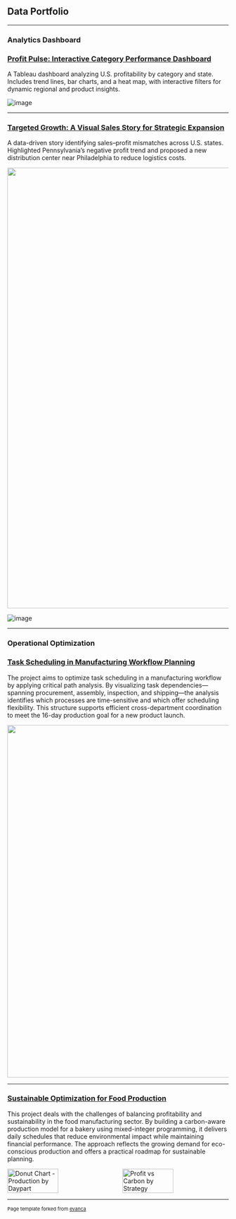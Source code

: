 ## Data Portfolio

---

### Analytics Dashboard

### [Profit Pulse: Interactive Category Performance Dashboard](/project1)


A Tableau dashboard analyzing U.S. profitability by category and state. Includes trend lines, bar charts, and a heat map, with interactive filters for dynamic regional and product insights.


![image](https://github.com/user-attachments/assets/d4da06cf-9dfe-442c-ab11-09129c321d25)


---
### [Targeted Growth: A Visual Sales Story for Strategic Expansion](/project2)


A data-driven story identifying sales–profit mismatches across U.S. states. Highlighted Pennsylvania’s negative profit trend and proposed a new distribution center near Philadelphia to reduce logistics costs.

<div align="center">
  <img src="https://github.com/user-attachments/assets/0edf0df1-f082-4add-b010-40b382bce8a5" width="1000" />
</div>

![image](https://github.com/user-attachments/assets/ee049130-a06e-4d67-a6c8-56e2c1975312)


---

### Operational Optimization

### [Task Scheduling in Manufacturing Workflow Planning](/project3)


The project aims to optimize task scheduling in a manufacturing workflow by applying critical path analysis. By visualizing task dependencies—spanning procurement, assembly, inspection, and shipping—the analysis identifies which processes are time-sensitive and which offer scheduling flexibility. This structure supports efficient cross-department coordination to meet the 16-day production goal for a new product launch.

<div align="center">
  <img src="https://github.com/user-attachments/assets/a3765e69-e1a7-41ef-a712-f6dd8045ccea" width="800" />
</div>

---

### [Sustainable Optimization for Food Production](/IEOR4004_Team16_Final_Report.pdf)

This project deals with the challenges of balancing profitability and sustainability in the food manufacturing sector. By building a carbon-aware production model for a bakery using mixed-integer programming, it delivers daily schedules that reduce environmental impact while maintaining financial performance. The approach reflects the growing demand for eco-conscious production and offers a practical roadmap for sustainable planning.

<div style="display: flex; gap: 20px; align-items: center;">

<!-- Donut Chart -->
<img src="https://github.com/user-attachments/assets/51fa7bc2-d013-456a-ba77-f581cb6b7c37" width="48%" alt="Donut Chart - Production by Daypart">

<!-- Strategy Comparison Bar Chart -->
<img src="https://github.com/user-attachments/assets/d012c8a7-9ccb-4f4f-b0ef-98a98e23c51f" width="48%" alt="Profit vs Carbon by Strategy">

</div>


---
<p style="font-size:11px">Page template forked from <a href="https://github.com/evanca/quick-portfolio">evanca</a></p>
<!-- Remove above link if you don't want to attibute -->
